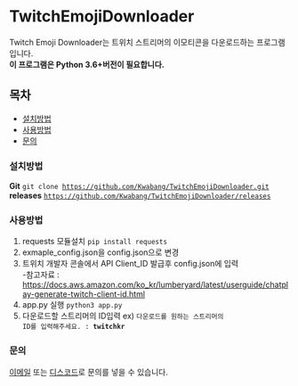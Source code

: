 # TwitchEmojiDownloader <img src="https://img.shields.io/static/v1?label=code&message=Python3&color=orange" alt="">

Twitch Emoji Downloader는 트위치 스트리머의 이모티콘을 다운로드하는 프로그램입니다.<br>
**이 프로그램은 Python 3.6+버전이 필요합니다.**

## 목차
- [설치방법](#설치방법)
- [사용방법](#사용방법)
- [문의](#문의)

### 설치방법 
**Git** <code>git clone https://github.com/Kwabang/TwitchEmojiDownloader.git</code><br>
**releases** <code>https://github.com/Kwabang/TwitchEmojiDownloader/releases</code>

### 사용방법
1. requests 모듈설치 <code>pip install requests</code>
2. exmaple_config.json을 config.json으로 변경
3. 트위치 개발자 콘솔에서 API Client_ID 발급후 config.json에 입력<br />
  -참고자료 : https://docs.aws.amazon.com/ko_kr/lumberyard/latest/userguide/chatplay-generate-twitch-client-id.html
4. app.py 실행 <code>python3 app.py</code>
5. 다운로드할 스트리머의 ID입력 ex) <code>다운로드를 원하는 스트리머의 ID를 입력해주세요. : **twitchkr**</code>

### 문의
[이메일](mailto:kwabang2827@gmail.com) 또는 [디스코드](https://discordapp.com/invite/z8UBtjp)로 문의를 넣을 수 있습니다.
